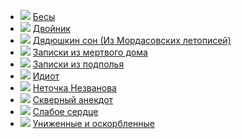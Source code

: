 * ![](/books/prose_classic/Федор%20Михайлович%20Достоевский/Бесы.jpg) [Бесы](/books/prose_classic/Федор%20Михайлович%20Достоевский/Бесы)
* ![](/books/prose_classic/Федор%20Михайлович%20Достоевский/Двойник.jpg) [Двойник](/books/prose_classic/Федор%20Михайлович%20Достоевский/Двойник)
* ![](/books/prose_classic/Федор%20Михайлович%20Достоевский/Дядюшкин%20сон%20(Из%20Мордасовских%20летописей).jpg) [Дядюшкин сон (Из Мордасовских летописей)](/books/prose_classic/Федор%20Михайлович%20Достоевский/Дядюшкин%20сон%20(Из%20Мордасовских%20летописей))
* ![](/books/prose_classic/Федор%20Михайлович%20Достоевский/Записки%20из%20мертвого%20дома.jpg) [Записки из мертвого дома](/books/prose_classic/Федор%20Михайлович%20Достоевский/Записки%20из%20мертвого%20дома)
* ![](/books/prose_classic/Федор%20Михайлович%20Достоевский/Записки%20из%20подполья.jpg) [Записки из подполья](/books/prose_classic/Федор%20Михайлович%20Достоевский/Записки%20из%20подполья)
* ![](/books/prose_classic/Федор%20Михайлович%20Достоевский/Идиот.jpg) [Идиот](/books/prose_classic/Федор%20Михайлович%20Достоевский/Идиот)
* ![](/books/prose_classic/Федор%20Михайлович%20Достоевский/Неточка%20Незванова.jpg) [Неточка Незванова](/books/prose_classic/Федор%20Михайлович%20Достоевский/Неточка%20Незванова)
* ![](/books/prose_classic/Федор%20Михайлович%20Достоевский/Скверный%20анекдот.jpg) [Скверный анекдот](/books/prose_classic/Федор%20Михайлович%20Достоевский/Скверный%20анекдот)
* ![](/books/prose_classic/Федор%20Михайлович%20Достоевский/Слабое%20сердце.jpg) [Слабое сердце](/books/prose_classic/Федор%20Михайлович%20Достоевский/Слабое%20сердце)
* ![](/books/prose_classic/Федор%20Михайлович%20Достоевский/Униженные%20и%20оскорбленные.jpg) [Униженные и оскорбленные](/books/prose_classic/Федор%20Михайлович%20Достоевский/Униженные%20и%20оскорбленные)